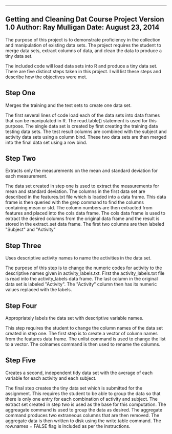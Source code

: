 -------------------------------------------
Getting and Cleaning Dat Course Project
Version 1.0
Author: Ray Mulligan
Date: August 23, 2014
------------------------------------------

The purpose of this project is to demonstrate proficiency in the collection and manipulation of existing data sets. The 
project requires the student to merge data sets, extract columns of data, and clean the data to produce a tiny data set.

The included code will load data sets into R and produce a tiny data set. There are five distinct steps taken in this
project. I will list these steps and describe how the objectives were met.


Step One
--------
Merges the training and the test sets to create one data set.

The first several lines of code load each of the data sets into data frames that can be manipulated in R. The read.table()
statement is used for this purpose. The single data set is created by first creating the training data testing data sets.
The test result columns are combined with the subject and activity data sets using a column bind. These two data sets
are then merged into the final data set using a row bind.


Step Two
--------
Extracts only the measurements on the mean and standard deviation for each measurement.

The data set created in step one is used to extract the measurements for mean and standard deviation. The columns in the
first data set are described in the features.txt file which is loaded into a data frame. This data frame is then queried
with the grep command to find the columns containing mean or std. The column numbers are then extracted from features and
placed into the cols data frame. The cols data frame is used to extract the desired columns from the original data frame
and the result is stored in the extract_set data frame. The first two columns are then labeled "Subject" and "Activity"


Step Three
----------
Uses descriptive activity names to name the activities in the data set.

The purpose of this step is to change the numeric codes for activity to the descriptive names given in activity_labels.txt.
First the activity_labels.txt file is read into the activity_labels data frame. The last column in the original data set is
labeled "Activity". The "Activity" column then has its numeric values replaced with the labels.


Step Four
---------
Appropriately labels the data set with descriptive variable names.

This step requires the student to change the column names of the data set created in step one. The first step is to create
a vector of column names from the features data frame. The unlist command is used to change the list to a vector. The
colnames command is then used to rename the columns.


Step Five
---------
Creates a second, independent tidy data set with the average of each variable for each activity and each subject.

The final step creates the tiny data set which is submitted for the assignment. This requires the student to be able to
group the data so that there is only one entry for each combination of activity and subject. The extract set created in
step two is used as the base for this computation. The aggreagate command is used to group the data as desired. The
aggregate command produces two extraneous columns that are then removed. The aggregate data is then written to disk
using the write.table command. The row.names = FALSE flag is included as per the instructions.

